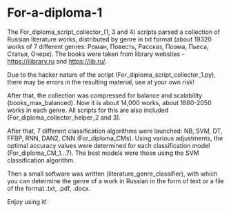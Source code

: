 # For-a-diploma-1

The For_diploma_script_collector_(1, 3 and 4) scripts parsed a collection of Russian literature works, distributed by genre in txt format (about 19320 works of 7 different genres: Роман, Повесть, Рассказ, Поэма, Пьеса, Статья, Очерк).
The books were taken from library websites - https://ilibrary.ru and https://lib.ru/.

Due to the hacker nature of the script (For_diploma_script_collector_1.py), there may be errors in the resulting material, use at your own risk!

After that, the collection was compressed for balance and scalability (books_max_balanced). Now it is about 14,000 works, about 1860-2050 works in each genre. All scripts for this are also included (For_diploma_collector_helper_2 and 3).

After that, 7 different classification algorithms were launched: NB, SVM, DT, FFBP, RNN, DAN2, CNN (For_diploma_CMs). Using various adjustments, the optimal accuracy values ​​were determined for each classification model (For_diploma_CM_1...7). The best models were those using the SVM classification algorithm.

Then a small software was written (literature_genre_classifier), with which you can determine the genre of a work in Russian in the form of text or a file of the format .txt, .pdf, .docx. 

Enjoy using it!
